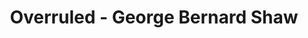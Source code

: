 ---
layout: production
title: Overruled - George Bernard Shaw
dates: April 11, 2014
location: Mary's Attic, Chicago
production:
  - name: Angeli Primlani
    title: Director
    bio_url: /company/angeli_primlani
  - name: Benjamin Dionysus
    title: Stage Manager/Lighting Design
    bio_url: /company/benjamin_dionysus
synopsis: Two couples taking a holiday from their respective spouses discover that they have accidentally swapped spouses in their adulterous affairs!  Overruled is a funny exploration of the world of marriage.
cast:
- actor: Sherry Legare
  role: Mrs. Lunn
  actor_bio_url: /company/sherry_legare
- actor: Laurie Lister
  role: Mrs. Juno
- actor: Chris Aruffo
  role: Mr. Juno
  actor_bio_url: /company/chris_aruffo
- actor: Gary Henderson
  role: Mr. Lunn

images:
  - url: /assets/images/IMG_0625.jpg
  - url: /assets/images/IMG_0656.jpg
  - url: /assets/images/IMG_0719.jpg
  - url: /assets/images/IMG_0756.jpg
  - url: /assets/images/IMG_0743.jpg
---